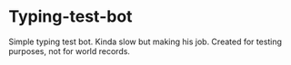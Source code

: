 # Typing-test-bot
Simple typing test bot. Kinda slow but making his job. Created for testing purposes, not for world records.
